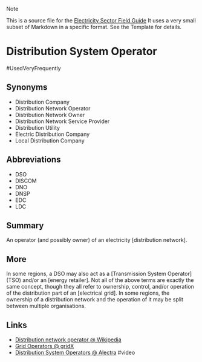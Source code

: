 > [!NOTE] 
> This is a source file for the [Electricity Sector Field Guide](https://grahamlea.github.io/Electricity-Sector-Field-Guide/)
> It uses a very small subset of Markdown in a specific format. See the Template for details.

# Distribution System Operator
#UsedVeryFrequently

## Synonyms
- Distribution Company
- Distribution Network Operator
- Distribution Network Owner
- Distribution Network Service Provider
- Distribution Utility
- Electric Distribution Company
- Local Distribution Company

## Abbreviations
- DSO
- DISCOM
- DNO
- DNSP
- EDC
- LDC


## Summary

An operator (and possibly owner) of an electricity [distribution network].


## More

In some regions, a DSO may also act as a [Transmission System Operator] (TSO) and/or an [energy retailer].
Not all of the above terms are exactly the same concept, though they all refer to ownership, control, and/or
operation of the distribution part of an [electrical grid].
In some regions, the ownership of a distribution network and the operation of it may be split between multiple organisations.


## Links
- [Distribution network operator @ Wikipedia](https://en.wikipedia.org/wiki/Distribution_network_operator)
- [Grid Operators @ gridX](https://www.gridx.ai/knowledge/what-is-a-grid-operator)
- [Distribution System Operators @ Alectra](https://www.youtube.com/watch?v=2lATLGODbmg) #video

